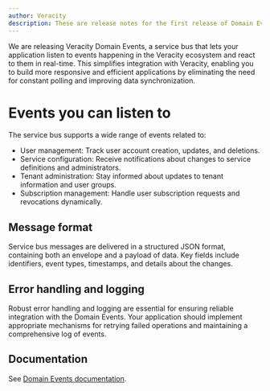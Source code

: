 ```yaml
---
author: Veracity
description: These are release notes for the first release of Domain Events in February 2025.
---
```

We are releasing Veracity Domain Events, a service bus that lets your application listen to events happening in the Veracity ecosystem and react to them in real-time. This simplifies integration with Veracity, enabling you to build more responsive and efficient applications by eliminating the need for constant polling and improving data synchronization.

# Events you can listen to
The service bus supports a wide range of events related to:

* User management: Track user account creation, updates, and deletions.
* Service configuration: Receive notifications about changes to service definitions and administrators.
* Tenant administration: Stay informed about updates to tenant information and user groups.
* Subscription management: Handle user subscription requests and revocations dynamically.

## Message format
Service bus messages are delivered in a structured JSON format, containing both an envelope and a payload of data. Key fields include identifiers, event types, timestamps, and details about the changes.

## Error handling and logging
Robust error handling and logging are essential for ensuring reliable integration with the Domain Events. Your application should implement appropriate mechanisms for retrying failed operations and maintaining a comprehensive log of events.

## Documentation
See [Domain Events documentation](servicebus.md).
